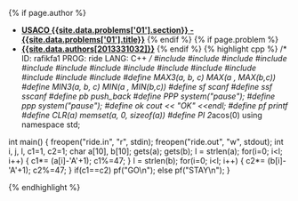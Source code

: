 <a name="2013331032.01"></a>

{% if page.author %}
- **[USACO {{site.data.problems['01'].section}} - {{site.data.problems['01'].title}}]({{site.baseurl}}/problem/01)**
{% endif %}
{% if page.problem %}
- **[{{site.data.authors[2013331032]}}]({{site.baseurl}}/author/2013331032)**
{% endif %}
{% highlight cpp %}
/*
ID: rafikfa1
PROG: ride
LANG: C++
*/
#include <cstdio>
#include <iostream>
#include <string>
#include <cstring>
#include <cmath>
#include <ctime>
#include <cstdlib>
#include <algorithm>
#include <new>
#include <vector>
#include <stack>
#include <queue>
#include <map>
#include <set>
#define MAX3(a, b, c) MAX(a , MAX(b,c))
#define MIN3(a, b, c) MIN(a , MIN(b,c))
#define sf scanf
#define ssf sscanf
#define pb push_back
#define PPP system("pause");
#define ppp system("pause");
#define ok cout << "OK" <<endl;
#define pf printf
#define CLR(a) memset(a, 0, sizeof(a))
#define PI 2*acos(0)
using namespace std;

int main()
{
    freopen("ride.in", "r", stdin);
    freopen("ride.out", "w", stdout);
    int i, j, l, c1=1, c2=1;
    char a[10],  b[10];
    gets(a);
    gets(b);
    l = strlen(a);
    for(i=0; i<l; i++)
    {
        c1*= (a[i]-'A'+1);
        c1%=47;
    }
    l = strlen(b);
    for(i=0; i<l; i++)
    {
        c2*= (b[i]-'A'+1);
        c2%=47;
    }
    if(c1==c2) pf("GO\n");
    else pf("STAY\n");
}

{% endhighlight %}
